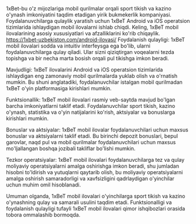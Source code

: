 1xBet-bu o'z mijozlariga mobil qurilmalar orqali sport tikish va kazino o'ynash imkoniyatini taqdim etadigan yirik bukmekerlik kompaniyasi. Foydalanuvchilarga qulaylik yaratish uchun 1xBeT Android va iOS operatsion tizimlarida ishlaydigan mobil ilovalarni ishlab chiqdi. Keling, 1xBeT mobil ilovalarining asosiy xususiyatlari va afzalliklarini ko'rib chiqaylik.
https://1xbet-uzbekiston.com/android-ilovasi/
Foydalanish qulayligi: 1xBeT mobil ilovalari sodda va intuitiv interfeysga ega bo'lib, ularni foydalanuvchilarga qulay qiladi. Ular sizni qiziqtirgan voqealarni tezda topishga va bir necha marta bosish orqali pul tikishga imkon beradi.

Mavjudligi: 1xBeT ilovalarini Android va iOS operatsion tizimlarida ishlaydigan eng zamonaviy mobil qurilmalarda yuklab olish va o'rnatish mumkin. Bu shuni anglatadiki, foydalanuvchilar istalgan mobil qurilmadan 1xBeT o'yin platformasiga kirishlari mumkin.

Funktsionallik: 1xBeT mobil ilovalari rasmiy veb-saytda mavjud bo'lgan barcha imkoniyatlarni taklif etadi. Foydalanuvchilar sport tikish, kazino o'ynash, statistika va o'yin natijalarini ko'rish, aktsiyalar va bonuslarga kirishlari mumkin.

Bonuslar va aktsiyalar: 1xBeT mobil ilovalar foydalanuvchilari uchun maxsus bonuslar va aktsiyalarni taklif etadi. Bu birinchi depozit bonuslari, bepul garovlar, naqd pul va mobil qurilmalar foydalanuvchilari uchun maxsus mo'ljallangan boshqa jozibali takliflar bo'lishi mumkin.

Tezkor operatsiyalar: 1xBeT mobil ilovalari foydalanuvchilarga tez va qulay moliyaviy operatsiyalarni amalga oshirishga imkon beradi, shu jumladan hisobni to'ldirish va yutuqlarni qaytarib olish, bu moliyaviy operatsiyalarni amalga oshirish samaradorligi va xavfsizligini qadrlaydigan o'yinchilar uchun muhim omil hisoblanadi.

Umuman olganda, 1xBeT mobil ilovalari o'yinchilarga sport tikish va kazino o'ynashning qulay va samarali usulini taqdim etadi. Funktsionalligi va foydalanish qulayligi tufayli 1xBeT mobil ilovalari qimor ishqibozlari orasida tobora ommalashib bormoqda.

